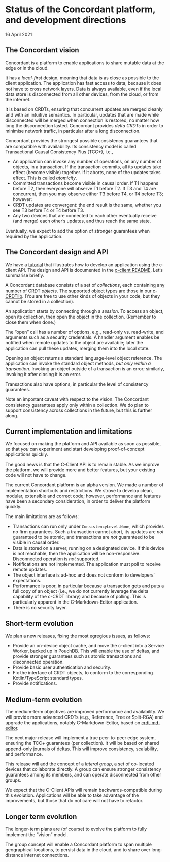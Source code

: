 # Status of the Concordant platform, and development directions

16 April 2021

## The Concordant vision

Concordant is a platform to enable applications to share mutable data at the edge or in the cloud.  

It has a *local-first* design, meaning that data is as close as possible to the client application. The application has fast access to data, because it does not have to cross network layers. Data is always available, even if the local data store is disconnected from all other devices, from the cloud, or from the internet.

It is based on CRDTs, ensuring that concurrent updates are merged cleanly and with an intuitive semantics. In particular, updates that are made while disconnected will be merged when connection is restored, no matter how long the disconnection lasted. Concordant provides *delta CRDTs* in order to minimise network traffic, in particular after a long disconnection.

Concordant provides the strongest possible consistency guarantees that are compatible with availability. Its consistency model is called Transactional Causal Consistency Plus (TCC+), i.e.,

- An application can invoke any number of operations, on any number of objects, in a transaction.  If the transaction commits, all its updates take effect (become visible) together.  If it aborts, none of the updates takes effect.   This is called *atomicity*.
- Committed transactions become visible in causal order.  If T1 happens before T2, then everyone will observe T1 before T2.  If T3 and T4 are concurrent, then you may observe either T3 before T4, or T4 before T3; however:
- CRDT updates are convergent: the end result is the same, whether you see T3 before T4 or T4 before T3.
- Any two devices that are connected to each other eventually receive (and merge) each other’s updates, and thus reach the same state.

Eventually, we expect to add the option of stronger guarantees when required by the application.

## The Concordant design and API

We have a [tutorial](https://concordant.io/getting-started) that illustrates how to develop an application using the c-client API.  The design and API is documented in the [c-client README](https://gitlab.inria.fr/concordant/software/c-client/-/blob/master/README.md). Let‘s summarise briefly.

A Concordant database consists of a set of *collections*, each containing any number of CRDT *objects*. The supported object types are those in our [c-CRDTlib](https://gitlab.inria.fr/concordant/software/c-crdtlib).  (You are free to use other kinds of objects in your code, but they cannot be stored in a collection).

An application starts by connecting through a *session*.  To access an object, open its collection, then open the object in the collection.  (Remember to close them when done.)

The “open” call has a number of options, e.g., read-only vs. read-write, and arguments such as a security credentials. A handler argument enables be notified when remote updates to the object are available; later the application can pull these updates, merging them into the local state.

Opening an object returns a standard language-level object reference.  The application can invoke the standard object methods, *but only within a transaction*. Invoking an object outside of a transaction is an error; similarly, invoking it after closing it is an error.

Transactions also have options, in particular the level of consistency guarantees.

Note an important caveat with respect to the vision. The Concordant consistency guarantees apply only within a collection. We do plan to support consistency across collections in the future, but this is further along.

## Current implementation and limitations

We focused on making the platform and API available as soon as possible, so that *you* can experiment and start developing proof-of-concept applications quickly.

The good news is that the C-Client API is to remain stable. As we improve the platform, we will provide more and better features, but your existing code will not have to change.

The current Concordant platform is an alpha version. We made a number of implementation shortcuts and restrictions. We strove to develop clean, modular, extensible and correct code; however, performance and features have been a secondary consideration, in order to deliver the platform quickly.

The main limitations are as follows:

- Transactions can run only under `ConsistencyLevel.None`, which provides no firm guarantees. Such a transaction cannot abort, its updates are *not* guaranteed to be atomic, and transactions are *not* guaranteed to be visible in causal order.
- Data is stored on a server, running on a designated device. If this device is not reachable, then the application will be non-responsive. Disconnected operation is *not* supported.
- Notifications are not implemented. The application must poll to receive remote updates.
- The object interface is ad-hoc and does not conform to developers’ expectations.
- Performance is poor, in particular because a transaction gets and puts a full copy of an object (i.e., we do not currently leverage the delta capability of the c-CRDT library) and because of polling. This is particularly apparent in the C-Markdown-Editor application.
- There is no security layer.

## Short-term evolution

We plan a new releases, fixing the most egregious issues, as follows:

- Provide an on-device object cache, and move the c-client into a Service Worker, backed up in PouchDB.  This will enable the use of deltas, and provide stronger guarantees such as atomic transactions and disconnected operation.
- Provide basic user authentication and security.
- Fix the interface of CRDT objects, to conform to the corresponding Kotlin/TypeScript standard types.
- Provide notifications.

## Medium-term evolution

The medium-term objectives are improved performance and availability. We will provide more advanced CRDTs (e.g., Reference, Tree or Split-RGA) and upgrade the applications, notably C-Markdown-Editor, based on [crdt-md-editor](https://github.com/ilyasToumlilt/crdt-md-editor).

The next major release will implement a true peer-to-peer edge system, ensuring the TCC+ guarantees (per collection). It will be based on shared append-only journals of deltas. This will improve consistency, scalability, and performance.

This release will add the concept of a *lateral group*, a set of co-located devices that collaborate directly. A group can ensure stronger consistency guarantees among its members, and can operate disconnected from other groups.

We expect that the C-Client APIs will remain backwards-compatible during this evolution. Applications will be able to take advantage of the improvements, but those that do not care will not have to refactor.

## Longer term evolution

The longer-term plans are (of course) to evolve the platform to fully implement the “vision” model.

The group concept will enable a Concordant platform to span multiple geographical locations, to persist data in the cloud, and to share over long-distance internet connections.
